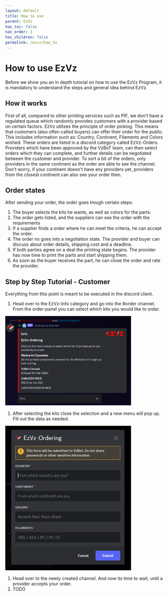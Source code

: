 ```yaml
---
layout: default
title: How to use
parent: EzVz
has_toc: false
nav_order: 3
has_children: false
permalink: /ezvz/how_to
---
```


# How to use EzVz

Before we show you an in depth tutorial on how to use the EzVz Program, it is mandatory to understand the steps and general idea behind EzVz.

## How it works

First of all, compared to other printing services such as PIF, we don't have a regulated queue which randomly provides customers with a provider based on certain factors. EzVz utilizes the principle of order picking. This means that customers (also often called buyers) can offer their order for the public. This includes information such as: Country, Continent, Filaments and Colors wished. These orders are listed in a discord category called EzVz-Orders. Providers which have been approved by the VzBoT team, can then select orders which they can complete, and further details can be negotiated between the customer and provider. 
To sort a bit of the orders, only providers in the same continent as the order are able to see the channel. Don't worry, if your continent doesn't have any providers yet, providers from the closest continent can also see your order then. 

## Order states

After sending your order, the order goes trough certain steps: 

1. The buyer selects the kits he wants, as well as colors for the parts.
2. The order gets listed, and the suppliers can see the order with the requirements
3. If a supplier finds a order where he can meet the criteria, he can accept the order.
4. The order no goes into a negotiation state. The provider and buyer can discuss about order details, shipping cost and a deadline.
5. If both parties agree on a deal the printing state begins. The provider has now time to print the parts and start shipping them.
6. As soon as the buyer receives the part, he can close the order and rate the provider.

## Step by Step Tutorial - Customer

Everything from this point is meant to be executed in the discord client.

1. Head over to the EzVz-Info category and go into the #order channel. From the order-panel you can select which kits you would like to order.
<img src="../assets/images//ezvz/ezvz_order_panel.png" width=400>

1. After selecting the kits close the selection and a new menu will pop up.
   Fill out the data as needed.
<img src="../assets/images//ezvz/ezvz_order_modal.png" width=400>

1. Head over to the newly created channel. And now its time to wait, until a provider accepts your order.
2. TODO